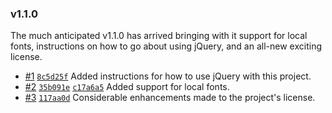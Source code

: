 ### v1.1.0

The much anticipated v1.1.0 has arrived bringing with it support for local fonts, instructions on how to go about using jQuery, and an all-new exciting license.

* [#1](https://github.com/mdziedzic/build-boilerplate-static-es6-sass/issues/1)
  [`8c5d25f`](https://github.com/mdziedzic/build-boilerplate-static-es6-sass/commit/8c5d25fb73ab9e0e4c72a725b202ddbe97bbba09)
  Added instructions for how to use jQuery with this project.
* [#2](https://github.com/mdziedzic/build-boilerplate-static-es6-sass/issues/2)
  [`35b091e`](https://github.com/mdziedzic/build-boilerplate-static-es6-sass/commit/35b091ef7a42e922f0e0b91f9ff4ba8c0e79b667)
  [`c17a6a5`](https://github.com/mdziedzic/build-boilerplate-static-es6-sass/commit/c17a6a59306692b41cacdb76f8cbdad77bcec58f)
  Added support for local fonts.
* [#3](https://github.com/mdziedzic/build-boilerplate-static-es6-sass/issues/3)
  [`117aa0d`](https://github.com/mdziedzic/build-boilerplate-static-es6-sass/commit/117aa0df21ebcec68fd3364bb2661bd3f4dbe488)
  Considerable enhancements made to the project's license.
